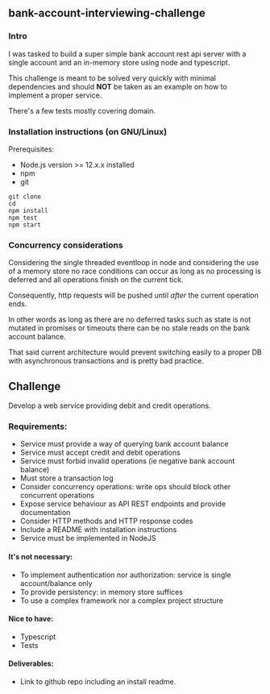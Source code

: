 ## bank-account-interviewing-challenge

### Intro

I was tasked to build a super simple bank account rest api server with a single account and an in-memory store using node and typescript.

This challenge is meant to be solved very quickly with minimal dependencies and should **NOT** be taken as an example on how to implement a proper service.

There's a few tests mostly covering domain.

### Installation instructions (on GNU/Linux)

Prerequisites: 

- Node.js version >= 12.x.x installed
- npm
- git

```
git clone
cd
npm install
npm test
npm start
```

### Concurrency considerations

Considering the single threaded eventloop in node and considering the use of a memory store no race conditions can occur as long as no processing is deferred and all operations finish on the current tick.

Consequently, http requests will be pushed until _after_ the current operation ends.

In other words as long as there are no deferred tasks such as state is not mutated in promises or timeouts there can be no stale reads on the bank account balance.

That said current architecture would prevent switching easily to a proper DB with asynchronous transactions and is pretty bad practice.


## Challenge

Develop a web service providing debit and credit operations.

### Requirements:
- Service must provide a way of querying bank account balance
- Service must accept credit and debit operations
- Service must forbid invalid operations (ie negative bank account balance)
- Must store a transaction log
- Consider concurrency operations: write ops should block other concurrent operations
- Expose service behaviour as API REST endpoints and provide documentation
- Consider HTTP methods and HTTP response codes
- Include a README with installation instructions
- Service must be implemented in NodeJS

#### It's not necessary:
- To implement authentication nor authorization: service is single account/balance only
- To provide persistency: in memory store suffices
- To use a complex framework nor a complex project structure

#### Nice to have:
- Typescript
- Tests

#### Deliverables:
- Link to github repo including an install readme.